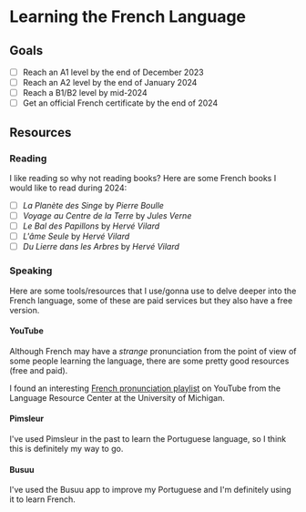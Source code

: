 # Learning the French Language

## Goals

- [ ] Reach an A1 level by the end of December 2023
- [ ] Reach an A2 level by the end of January 2024
- [ ] Reach a B1/B2 level by mid-2024
- [ ] Get an official French certificate by the end of 2024

## Resources

### Reading

I like reading so why not reading books? Here are some French books I would like to read during 2024:

- [ ] *La Planète des Singe* by *Pierre Boulle*
- [ ] *Voyage au Centre de la Terre* by *Jules Verne*
- [ ] *Le Bal des Papillons* by *Hervé Vilard*
- [ ] *L'âme Seule* by *Hervé Vilard*
- [ ] *Du Lierre dans les Arbres* by *Hervé Vilard*

### Speaking

Here are some tools/resources that I use/gonna use to delve deeper into the French language, some of these are paid services but they also have a free version.

#### YouTube

Although French may have a *strange* pronunciation from the point of view of some people learning the language, there are some pretty good resources (free and paid).

I found an interesting [French pronunciation playlist](https://www.youtube.com/playlist?list=PLBZcHkPESuK-2a6SHfP45aJSGp8a3dxwP) on YouTube from the Language Resource Center at the University of Michigan.

#### Pimsleur

I've used Pimsleur in the past to learn the Portuguese language, so I think this is definitely my way to go.

#### Busuu

I've used the Busuu app to improve my Portuguese and I'm definitely using it to learn French.
